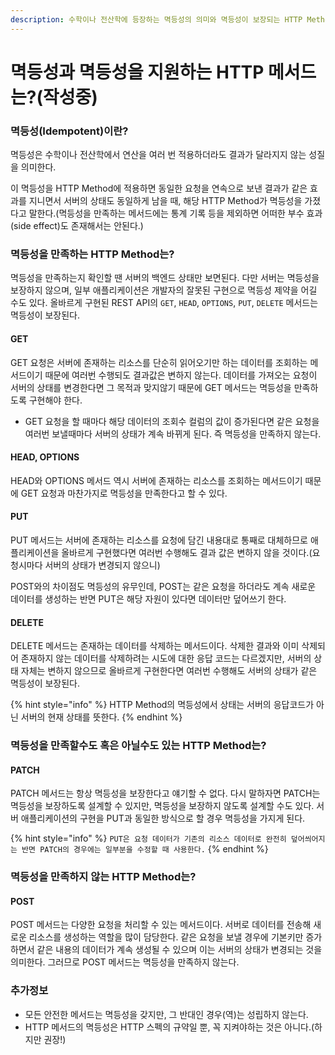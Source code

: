 ```yaml
---
description: 수학이나 전산학에 등장하는 멱등성의 의미와 멱등성이 보장되는 HTTP Method를 알아본다.
---
```


# 멱등성과 멱등성을 지원하는 HTTP 메서드는?(작성중)

### 멱등성(Idempotent)이란?

멱등성은 수학이나 전산학에서 연산을 여러 번 적용하더라도 결과가 달라지지 않는 성질을 의미한다.

이 멱등성을 HTTP Method에 적용하면 동일한 요청을 연속으로 보낸 결과가 같은 효과를 지니면서 서버의 상태도 동일하게 남을 때, 해당 HTTP Method가 멱등성을 가졌다고 말한다.(멱등성을 만족하는 메서드에는 통계 기록 등을 제외하면 어떠한 부수 효과(side effect)도 존재해서는 안된다.)

### 멱등성을 만족하는 HTTP Method는?

멱등성을 만족하는지 확인할 땐 서버의 백엔드 상태만 보면된다. 다만 서버는 멱등성을 보장하지 않으며, 일부 애플리케이션은 개발자의 잘못된 구현으로 멱등성 제약을 어길 수도 있다. 올바르게 구현된 REST API의 `GET`, `HEAD`, `OPTIONS`, `PUT`, `DELETE` 메서드는 멱등성이 보장된다.

#### GET

GET 요청은 서버에 존재하는 리소스를 단순히 읽어오기만 하는 데이터를 조회하는  메서드이기 때문에 여러번 수행되도 결과값은 변하지 않는다. 데이터를 가져오는 요청이 서버의 상태를 변경한다면 그 목적과 맞지않기 때문에 GET 메서드는 멱등성을 만족하도록 구현해야 한다.

* GET 요청을 할 때마다 해당 데이터의 조회수 컬럼의 값이 증가된다면 같은 요청을 여러번 보낼때마다 서버의 상태가 계속 바뀌게 된다. 즉 멱등성을 만족하지 않는다.

#### HEAD, OPTIONS

HEAD와 OPTIONS 메서드 역시 서버에 존재하는 리소스를 조회하는 메서드이기 때문에 GET 요청과 마찬가지로 멱등성을 만족한다고 할 수 있다.

#### PUT

PUT 메서드는 서버에 존재하는 리소스를 요청에 담긴 내용대로 통째로 대체하므로 애플리케이션을 올바르게 구현했다면 여러번 수행해도 결과 값은 변하지 않을 것이다.(요청시마다 서버의 상태가 변경되지 않으니)

POST와의 차이점도 멱등성의 유무인데, POST는 같은 요청을 하더라도 계속 새로운 데이터를 생성하는 반면 PUT은 해당 자원이 있다면 데이터만 덮어쓰기 한다.

#### DELETE

DELETE 메서드는 존재하는 데이터를 삭제하는 메서드이다. 삭제한 결과와 이미 삭제되어 존재하지 않는 데이터를 삭제하려는 시도에 대한 응답 코드는 다르겠지만, 서버의 상태 자체는 변하지 않으므로 올바르게 구현한다면 여러번 수행해도 서버의 상태가 같은 멱등성이 보장된다.

{% hint style="info" %}
HTTP Method의 멱등성에서 상태는 서버의 응답코드가 아닌 서버의 현재 상태를 뜻한다.
{% endhint %}

### 멱등성을 만족할수도 혹은 아닐수도 있는 HTTP Method는?

#### PATCH

PATCH 메서드는 항상 멱등성을 보장한다고 얘기할 수 없다. 다시 말하자면 PATCH는 멱등성을 보장하도록 설계할 수 있지만, 멱등성을 보장하지 않도록 설계할 수도 있다. 서버 애플리케이션의 구현을 PUT과 동일한 방식으로 할 경우 멱등성을 가지게 된다.

{% hint style="info" %}
`PUT은 요청 데이터가 기존의 리소스 데이터로 완전히 덮어씌어지는 반면 PATCH의 경우에는 일부분을 수정할 때 사용한다.`
{% endhint %}

### 멱등성을 만족하지 않는 HTTP Method는?

#### POST

POST 메서드는 다양한 요청을 처리할 수 있는 메서드이다. 서버로 데이터를 전송해 새로운 리소스를 생성하는 역할을 많이 담당한다. 같은 요청을 보낼 경우에 기본키만 증가하면서 같은 내용의 데이터가 계속 생성될 수 있으며 이는 서버의 상태가 변경되는 것을 의미한다. 그러므로 POST 메서드는 멱등성을 만족하지 않는다.

### 추가정보

* 모든 안전한 메서드는 멱등성을 갖지만, 그 반대인 경우(역)는 성립하지 않는다.&#x20;
* HTTP 메서드의 멱등성은 HTTP 스펙의 규약일 뿐, 꼭 지켜야하는 것은 아니다.(하지만 권장!)
